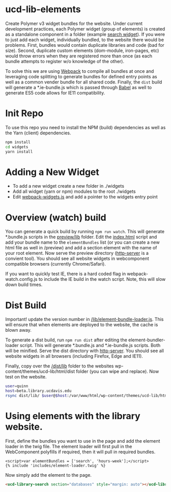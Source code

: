 # ucd-lib-elements

Create Polymer v3 widget bundles for the website.  Under current development practices, each Polymer widget (group of elements) is created as a standalone component in a folder (example [search widget](./widgets/search)).  If you were to just add each widget, individually bundled, to the website there would be problems.  First, bundles would contain duplicate libraries and code (bad for size).  Second, duplicate custom elements (dom-module, iron-pages, etc) would throw errors when they are registered more than once (as each bundle attempts to register w/o knowledge of the other).

To solve this we are using [Webpack](https://webpack.js.org/) to compile all bundles at once and leveraging code splitting to generate bundles for defined entry points as well as a common vender bundle for all shared code.  Finally, the `dist` build will generate a *.ie-bundle.js which is passed through [Babel](https://babeljs.io/) as well to generate ES5 code allows for IE11 compatibility.

# Init Repo

To use this repo you need to install the NPM (build) dependencies as well as the Yarn (client) dependencies.

```bash
npm install
cd widgets
yarn install
```

# Adding a New Widget

 - To add a new widget create a new folder in ./widgets 
 - Add all widget (yarn or npm) modules to the root ./widgets
 - Edit [webpack-widgets.js](./webpack-widgets.js) and add a pointer to the widgets entry point

# Overview (watch) build

You can generate a quick build by running `npm run watch`.  This will generate *.bundle.js scripts in the [preview/lib](./preview/lib) folder. Edit the [index.html](./preview/index.html) script and add your bundle name to the `elementBundles` list (or you can create a new html file as well in /preview) and add a section element with the name of your root element.  Now serve the preview directory ([http-server](https://www.npmjs.com/package/http-server) is a convient tool).  You should see all website widgets in webcomponent compatible browsers (currently Chrome/Safari).

If you want to quickly test IE, there is a hard coded flag in webpack-watch.config.js to include the IE build in the watch script.  Note, this will slow down build times.

# Dist Build

Important! update the version number in [/lib/element-bundle-loader.js](./lib/element-bundle-loader.js).  This will ensure that when elements are deployed to the website, the cache is blown away.

To generate a dist build, run `npm run dist` after editing the element-bundler-loader script.  This will generate *.bundle.js and *.ie-bundle.js scripts.  Both will be minified.  Serve the dist directory with [http-server](https://www.npmjs.com/package/http-server). You should see all website widgets in all browsers (including Firefox, Edge and IE11).

Finally, copy over the [/dist/lib](./dist/lib) folder to the websites wp-content/themes/ucd-lib/html/dist folder (you can wipe and replace).  Now test on the website.

``` bash
user=quinn
host=beta.library.ucdavis.edu
rsync dist/lib/ $user@$host:/var/www/html/wp-content/themes/ucd-lib/html/dist -v --delete -r
```

# Using elements with the library website.

First, define the bundles you want to use in the page and add the element loader in the twig file.  The element loader will first pull in the WebComponent polyfills if required, then it will pull in required bundles.

```twig
<script>var elementBundles = ['search', 'hours-week'];</script>
{% include 'includes/element-loader.twig' %}
```

Now simply add the element to the page.

```html
<ucd-library-search section="databases" style="margin: auto"></ucd-library-search>
```
